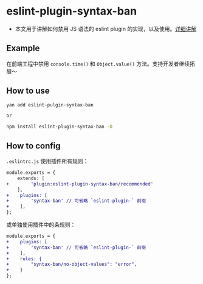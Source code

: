 # eslint-plugin-syntax-ban

* 本文用于讲解如何禁用 JS 语法的 eslint plugin 的实现，以及使用。[详细讲解](https://juejin.im/post/5d91be23f265da5ba532a07e)

## Example
在前端工程中禁用 `console.time()` 和 `Object.value()` 方法。支持开发者继续拓展～

## How to use

```bash
yan add eslint-pulgin-syntax-ban

or

npm install eslint-plugin-syntax-ban -D
```

## How to config
`.eslintrc.js`
使用插件所有规则：
```diff
module.exports = {
    extends: [
+        'plugin:eslint-plugin-syntax-ban/recommended'
    ],
+    plugins: [
+        'syntax-ban' // 可省略 `eslint-plugin-` 前缀
+    ],
};
```

或单独使用插件中的条规则：
```diff
module.exports = {
+    plugins: [
+        'syntax-ban' // 可省略 `eslint-plugin-` 前缀
+    ],
+    rules: {
+        "syntax-ban/no-object-values": "error",
+    }
};
```

